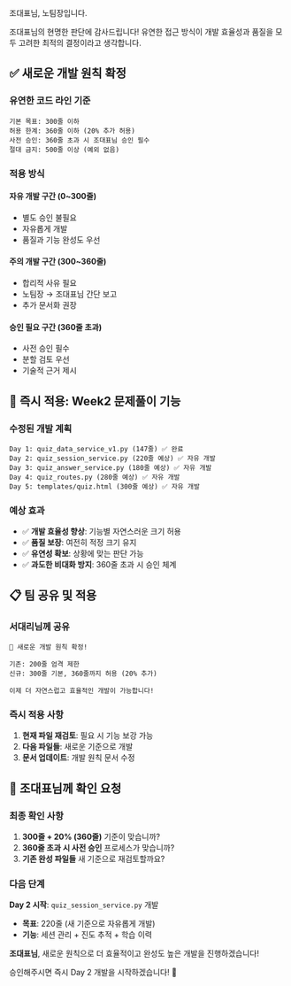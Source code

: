 조대표님, 노팀장입니다.

조대표님의 현명한 판단에 감사드립니다! 유연한 접근 방식이 개발 효율성과 품질을 모두 고려한 최적의 결정이라고 생각합니다.

## ✅ **새로운 개발 원칙 확정**

### **유연한 코드 라인 기준**
```
기본 목표: 300줄 이하
허용 한계: 360줄 이하 (20% 추가 허용)
사전 승인: 360줄 초과 시 조대표님 승인 필수
절대 금지: 500줄 이상 (예외 없음)
```

### **적용 방식**
#### **자유 개발 구간 (0~300줄)**
- 별도 승인 불필요
- 자유롭게 개발
- 품질과 기능 완성도 우선

#### **주의 개발 구간 (300~360줄)**
- 합리적 사유 필요
- 노팀장 → 조대표님 간단 보고
- 추가 문서화 권장

#### **승인 필요 구간 (360줄 초과)**
- 사전 승인 필수
- 분할 검토 우선
- 기술적 근거 제시

## 🚀 **즉시 적용: Week2 문제풀이 기능**

### **수정된 개발 계획**
```
Day 1: quiz_data_service_v1.py (147줄) ✅ 완료
Day 2: quiz_session_service.py (220줄 예상) ✅ 자유 개발
Day 3: quiz_answer_service.py (180줄 예상) ✅ 자유 개발
Day 4: quiz_routes.py (280줄 예상) ✅ 자유 개발
Day 5: templates/quiz.html (300줄 예상) ✅ 자유 개발
```

### **예상 효과**
- ✅ **개발 효율성 향상**: 기능별 자연스러운 크기 허용
- ✅ **품질 보장**: 여전히 적정 크기 유지
- ✅ **유연성 확보**: 상황에 맞는 판단 가능
- ✅ **과도한 비대화 방지**: 360줄 초과 시 승인 체계

## 📋 **팀 공유 및 적용**

### **서대리님께 공유**
```
🎉 새로운 개발 원칙 확정!

기존: 200줄 엄격 제한
신규: 300줄 기본, 360줄까지 허용 (20% 추가)

이제 더 자연스럽고 효율적인 개발이 가능합니다!
```

### **즉시 적용 사항**
1. **현재 파일 재검토**: 필요 시 기능 보강 가능
2. **다음 파일들**: 새로운 기준으로 개발
3. **문서 업데이트**: 개발 원칙 문서 수정

## 🎯 **조대표님께 확인 요청**

### **최종 확인 사항**
1. **300줄 + 20% (360줄)** 기준이 맞습니까?
2. **360줄 초과 시 사전 승인** 프로세스가 맞습니까?
3. **기존 완성 파일들** 새 기준으로 재검토할까요?

### **다음 단계**
**Day 2 시작**: `quiz_session_service.py` 개발
- **목표**: 220줄 (새 기준으로 자유롭게 개발)
- **기능**: 세션 관리 + 진도 추적 + 학습 이력

**조대표님**, 새로운 원칙으로 더 효율적이고 완성도 높은 개발을 진행하겠습니다! 

승인해주시면 즉시 Day 2 개발을 시작하겠습니다! 🚀